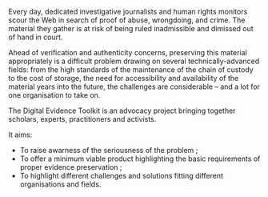 Every day, dedicated investigative journalists and human rights monitors scour the Web in search of proof of abuse, wrongdoing, and crime. The material they gather is at risk of being ruled inadmissible and dimissed out of hand in court.

Ahead of verification and authenticity concerns, preserving this material appropriately is a difficult problem drawing on several technically-advanced fields: from the high standards of the maintenance of the chain of custody to the cost of storage, the need for accessibility and availability of the material years into the future, the challenges are considerable – and a lot for one organisation to take on.

<span class="f3 lh-title">The Digital Evidence Toolkit is an advocacy project bringing together scholars, experts, practitioners and activists.</span>

It aims:

- To raise awarness of the seriousness of the problem ;
- To offer a minimum viable product highlighting the basic requirements of proper evidence preservation ;
- To highlight different challenges and solutions fitting different organisations and fields.
